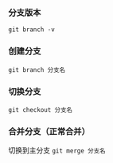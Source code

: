 ### 分支版本
`git branch -v`

### 创建分支
`git branch 分支名`

### 切换分支
`git checkout 分支名`

### 合并分支（正常合并）
切换到主分支
`git merge 分支名`
